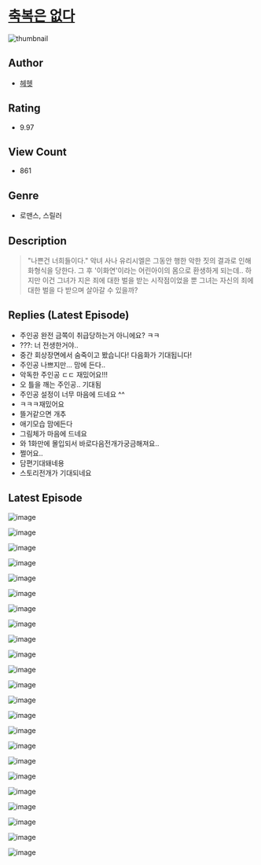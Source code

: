 # [축복은 없다](https://comic.naver.com/challenge/list?titleId=810499)
![thumbnail](https://image-comic.pstatic.net/user_contents_data/challenge_comic/2023/05/23/336358/upload_7233170449398050865_480x623.jpeg)

## Author
- [헤헷](https://comic.naver.com/artistTitle?id=336358)

## Rating
- 9.97

## View Count
- 861

## Genre
- 로맨스, 스릴러

## Description
> "나쁜건 너희들이다." 악녀 사나 유리시엘은 그동안 행한 악한 짓의 결과로 인해 화형식을 당한다. 그 후 '이화연'이라는 어린아이의 몸으로 환생하게 되는데.. 하지만 이건 그녀가 지은 죄에 대한 벌을 받는 시작점이었을 뿐 그녀는 자신의 죄에 대한 벌을 다 받으며 살아갈 수 있을까?

## Replies (Latest Episode)
- 주인공 완전 금쪽이 취급당하는거 아니에요? ㅋㅋ
- ???: 너 전생한거야..
- 중간 회상장면에서 숨죽이고 봤습니다! 다음화가 기대됩니다!
- 주인공 나쁘지만... 맘에 든다..
- 악독한 주인공 ㄷㄷ 재밌어요!!!
- 오 틀을 깨는 주인공.. 기대됨
- 주인공 설정이 너무 마음에 드네요 ^^
- ㅋㅋㅋ재밌어요
- 뜰거같으면 개추
- 애기모습 맘에든다
- 그림체가 마음에 드네요
- 와 1화만에 몰입되서 바로다음전개가궁금해져요..
- 쩔어요..
- 담편기대돼네용
- 스토리전개가 기대되네요

## Latest Episode
![image](https://image-comic.pstatic.net/user_contents_data/challenge_comic/2023/05/23/336358/upload_3618467698934296884.jpeg)

![image](https://image-comic.pstatic.net/user_contents_data/challenge_comic/2023/05/23/336358/upload_4063708326241067319.jpeg)

![image](https://image-comic.pstatic.net/user_contents_data/challenge_comic/2023/05/23/336358/upload_3918474947654411108.jpeg)

![image](https://image-comic.pstatic.net/user_contents_data/challenge_comic/2023/05/23/336358/upload_4051322336209757233.jpeg)

![image](https://image-comic.pstatic.net/user_contents_data/challenge_comic/2023/05/23/336358/upload_3905856956525981753.jpeg)

![image](https://image-comic.pstatic.net/user_contents_data/challenge_comic/2023/05/23/336358/upload_3774355576283411257.jpeg)

![image](https://image-comic.pstatic.net/user_contents_data/challenge_comic/2023/05/23/336358/upload_7219944436193648944.jpeg)

![image](https://image-comic.pstatic.net/user_contents_data/challenge_comic/2023/05/23/336358/upload_7221348697927475511.jpeg)

![image](https://image-comic.pstatic.net/user_contents_data/challenge_comic/2023/05/23/336358/upload_3631698118126625633.jpeg)

![image](https://image-comic.pstatic.net/user_contents_data/challenge_comic/2023/05/23/336358/upload_3474589120673888051.jpeg)

![image](https://image-comic.pstatic.net/user_contents_data/challenge_comic/2023/05/23/336358/upload_7089337822170592304.jpeg)

![image](https://image-comic.pstatic.net/user_contents_data/challenge_comic/2023/05/23/336358/upload_3978424926560598064.jpeg)

![image](https://image-comic.pstatic.net/user_contents_data/challenge_comic/2023/05/23/336358/upload_4051095836864755046.jpeg)

![image](https://image-comic.pstatic.net/user_contents_data/challenge_comic/2023/05/23/336358/upload_7149801285911471205.jpeg)

![image](https://image-comic.pstatic.net/user_contents_data/challenge_comic/2023/05/23/336358/upload_3977350711521665330.jpeg)

![image](https://image-comic.pstatic.net/user_contents_data/challenge_comic/2023/05/23/336358/upload_3702633102148908597.jpeg)

![image](https://image-comic.pstatic.net/user_contents_data/challenge_comic/2023/05/23/336358/upload_3835154158434990438.jpeg)

![image](https://image-comic.pstatic.net/user_contents_data/challenge_comic/2023/05/23/336358/upload_7220223717113411682.jpeg)

![image](https://image-comic.pstatic.net/user_contents_data/challenge_comic/2023/05/23/336358/upload_4123380136503555428.jpeg)

![image](https://image-comic.pstatic.net/user_contents_data/challenge_comic/2023/05/23/336358/upload_3761744165092143669.jpeg)

![image](https://image-comic.pstatic.net/user_contents_data/challenge_comic/2023/05/23/336358/upload_3689684178707101028.jpeg)

![image](https://image-comic.pstatic.net/user_contents_data/challenge_comic/2023/05/23/336358/upload_7365695882218517042.jpeg)

![image](https://image-comic.pstatic.net/user_contents_data/challenge_comic/2023/05/23/336358/upload_7077469693646614577.jpeg)
